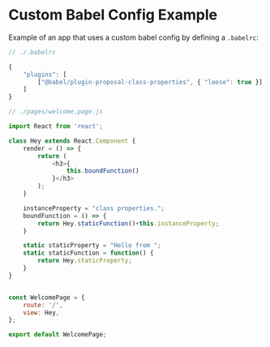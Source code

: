 <!---






    WARNING, READ THIS.
    This is a computed file. Do not edit.
    Instead, edit `/examples/babel/readme.template.md` and run `npm run docs` (or `yarn docs`).












    WARNING, READ THIS.
    This is a computed file. Do not edit.
    Instead, edit `/examples/babel/readme.template.md` and run `npm run docs` (or `yarn docs`).












    WARNING, READ THIS.
    This is a computed file. Do not edit.
    Instead, edit `/examples/babel/readme.template.md` and run `npm run docs` (or `yarn docs`).












    WARNING, READ THIS.
    This is a computed file. Do not edit.
    Instead, edit `/examples/babel/readme.template.md` and run `npm run docs` (or `yarn docs`).












    WARNING, READ THIS.
    This is a computed file. Do not edit.
    Instead, edit `/examples/babel/readme.template.md` and run `npm run docs` (or `yarn docs`).






-->

# Custom Babel Config Example

Example of an app that uses a custom babel config by defining a `.babelrc`:

~~~js
// ./.babelrc

{
    "plugins": [
        ["@babel/plugin-proposal-class-properties", { "loose": true }]
    ]
}
~~~

~~~js
// ./pages/welcome.page.js

import React from 'react';

class Hey extends React.Component {
    render = () => {
        return (
            <h3>{
                this.boundFunction()
            }</h3>
        );
    }

    instanceProperty = "class properties.";
    boundFunction = () => {
        return Hey.staticFunction()+this.instanceProperty;
    }

    static staticProperty = "Hello from ";
    static staticFunction = function() {
        return Hey.staticProperty;
    }
}


const WelcomePage = {
    route: '/',
    view: Hey,
};

export default WelcomePage;
~~~

<!---






    WARNING, READ THIS.
    This is a computed file. Do not edit.
    Instead, edit `/examples/babel/readme.template.md` and run `npm run docs` (or `yarn docs`).












    WARNING, READ THIS.
    This is a computed file. Do not edit.
    Instead, edit `/examples/babel/readme.template.md` and run `npm run docs` (or `yarn docs`).












    WARNING, READ THIS.
    This is a computed file. Do not edit.
    Instead, edit `/examples/babel/readme.template.md` and run `npm run docs` (or `yarn docs`).












    WARNING, READ THIS.
    This is a computed file. Do not edit.
    Instead, edit `/examples/babel/readme.template.md` and run `npm run docs` (or `yarn docs`).












    WARNING, READ THIS.
    This is a computed file. Do not edit.
    Instead, edit `/examples/babel/readme.template.md` and run `npm run docs` (or `yarn docs`).






-->
